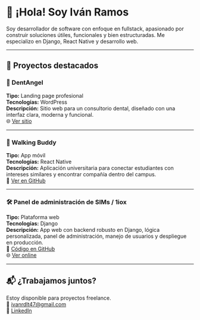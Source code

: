 # 👋 ¡Hola! Soy Iván Ramos

Soy desarrollador de software con enfoque en fullstack, apasionado por construir soluciones útiles, funcionales y bien estructuradas. Me especializo en Django, React Native y desarrollo web.

---

## 🚀 Proyectos destacados

### 🦷 DentAngel
**Tipo:** Landing page profesional  
**Tecnologías:** WordPress  
**Descripción:** Sitio web para un consultorio dental, diseñado con una interfaz clara, moderna y funcional.  
🌐 [Ver sitio](https://consultoriodentangel.com/)

---

### 🤝 Walking Buddy
**Tipo:** App móvil  
**Tecnologías:** React Native  
**Descripción:** Aplicación universitaria para conectar estudiantes con intereses similares y encontrar compañía dentro del campus.  
📂 [Ver en GitHub](https://github.com/FishyOfixial/WalkingBuddies)

---

### 🛠 Panel de administración de SIMs / 1iox
**Tipo:** Plataforma web  
**Tecnologías:** Django  
**Descripción:** App web con backend robusto en Django, lógica personalizada, panel de administración, manejo de usuarios y despliegue en producción.  
📂 [Código en GitHub](https://github.com/FishyOfixial/1iox)  
🌐 [Ver online](https://panel.1iox.com)

---

## 📬 ¿Trabajamos juntos?
Estoy disponible para proyectos freelance.  
📧 ivanrdlt47@gmail.com  
💼 [LinkedIn](www.linkedin.com/in/ivan-ramos-de-la-torre-132b70314)

